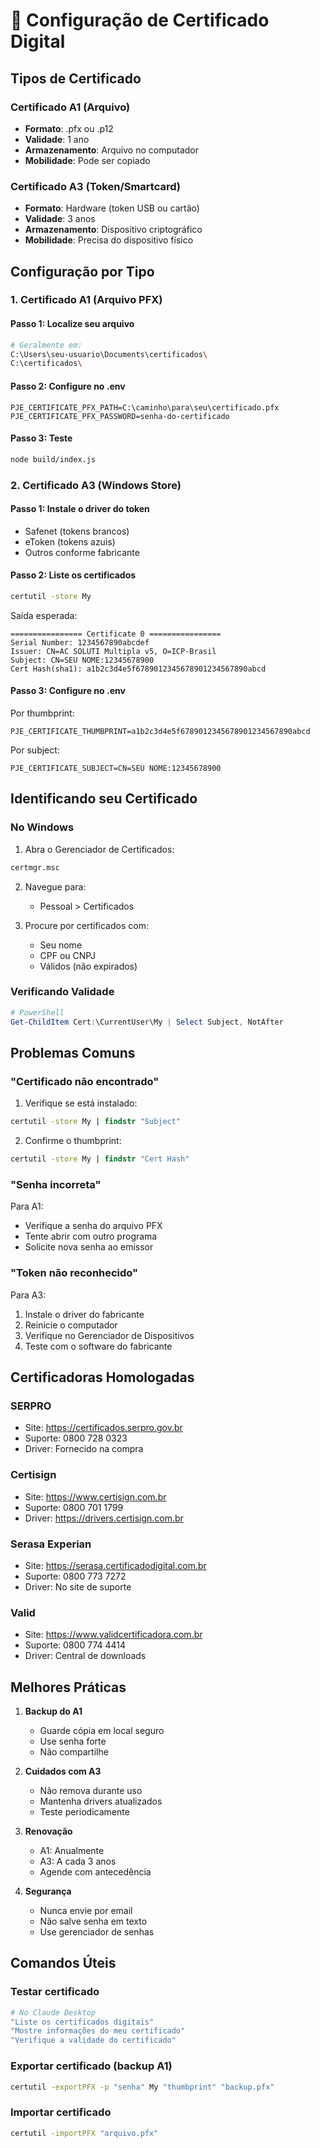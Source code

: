 # 🔐 Configuração de Certificado Digital

## Tipos de Certificado

### Certificado A1 (Arquivo)

- **Formato**: .pfx ou .p12
- **Validade**: 1 ano
- **Armazenamento**: Arquivo no computador
- **Mobilidade**: Pode ser copiado

### Certificado A3 (Token/Smartcard)

- **Formato**: Hardware (token USB ou cartão)
- **Validade**: 3 anos
- **Armazenamento**: Dispositivo criptográfico
- **Mobilidade**: Precisa do dispositivo físico

## Configuração por Tipo

### 1. Certificado A1 (Arquivo PFX)

#### Passo 1: Localize seu arquivo
```bash
# Geralmente em:
C:\Users\seu-usuario\Documents\certificados\
C:\certificados\
```

#### Passo 2: Configure no .env
```env
PJE_CERTIFICATE_PFX_PATH=C:\caminho\para\seu\certificado.pfx
PJE_CERTIFICATE_PFX_PASSWORD=senha-do-certificado
```

#### Passo 3: Teste
```bash
node build/index.js
```

### 2. Certificado A3 (Windows Store)

#### Passo 1: Instale o driver do token
- Safenet (tokens brancos)
- eToken (tokens azuis)
- Outros conforme fabricante

#### Passo 2: Liste os certificados
```cmd
certutil -store My
```

Saída esperada:
```
================ Certificate 0 ================
Serial Number: 1234567890abcdef
Issuer: CN=AC SOLUTI Multipla v5, O=ICP-Brasil
Subject: CN=SEU NOME:12345678900
Cert Hash(sha1): a1b2c3d4e5f6789012345678901234567890abcd
```

#### Passo 3: Configure no .env

Por thumbprint:
```env
PJE_CERTIFICATE_THUMBPRINT=a1b2c3d4e5f6789012345678901234567890abcd
```

Por subject:
```env
PJE_CERTIFICATE_SUBJECT=CN=SEU NOME:12345678900
```

## Identificando seu Certificado

### No Windows

1. Abra o Gerenciador de Certificados:
```cmd
certmgr.msc
```

2. Navegue para:
   - Pessoal > Certificados

3. Procure por certificados com:
   - Seu nome
   - CPF ou CNPJ
   - Válidos (não expirados)

### Verificando Validade

```powershell
# PowerShell
Get-ChildItem Cert:\CurrentUser\My | Select Subject, NotAfter
```

## Problemas Comuns

### "Certificado não encontrado"

1. Verifique se está instalado:
```cmd
certutil -store My | findstr "Subject"
```

2. Confirme o thumbprint:
```cmd
certutil -store My | findstr "Cert Hash"
```

### "Senha incorreta"

Para A1:
- Verifique a senha do arquivo PFX
- Tente abrir com outro programa
- Solicite nova senha ao emissor

### "Token não reconhecido"

Para A3:
1. Instale o driver do fabricante
2. Reinicie o computador
3. Verifique no Gerenciador de Dispositivos
4. Teste com o software do fabricante

## Certificadoras Homologadas

### SERPRO
- Site: https://certificados.serpro.gov.br
- Suporte: 0800 728 0323
- Driver: Fornecido na compra

### Certisign
- Site: https://www.certisign.com.br
- Suporte: 0800 701 1799
- Driver: https://drivers.certisign.com.br

### Serasa Experian
- Site: https://serasa.certificadodigital.com.br
- Suporte: 0800 773 7272
- Driver: No site de suporte

### Valid
- Site: https://www.validcertificadora.com.br
- Suporte: 0800 774 4414
- Driver: Central de downloads

## Melhores Práticas

1. **Backup do A1**
   - Guarde cópia em local seguro
   - Use senha forte
   - Não compartilhe

2. **Cuidados com A3**
   - Não remova durante uso
   - Mantenha drivers atualizados
   - Teste periodicamente

3. **Renovação**
   - A1: Anualmente
   - A3: A cada 3 anos
   - Agende com antecedência

4. **Segurança**
   - Nunca envie por email
   - Não salve senha em texto
   - Use gerenciador de senhas

## Comandos Úteis

### Testar certificado
```bash
# No Claude Desktop
"Liste os certificados digitais"
"Mostre informações do meu certificado"
"Verifique a validade do certificado"
```

### Exportar certificado (backup A1)
```cmd
certutil -exportPFX -p "senha" My "thumbprint" "backup.pfx"
```

### Importar certificado
```cmd
certutil -importPFX "arquivo.pfx"
``` 